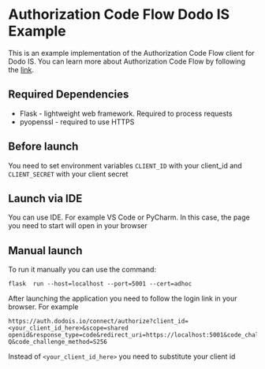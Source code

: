# Authorization Code Flow Dodo IS Example 

This is an example implementation of the Authorization Code Flow client for Dodo IS.
You can learn more about Authorization Code Flow by following the [link](https://auth0.com/docs/get-started/authentication-and-authorization-flow/authorization-code-flow).

## Required Dependencies

- Flask - lightweight web framework. Required to process requests
- pyopenssl - required to use HTTPS

## Before launch

You need to set environment variables `CLIENT_ID` with your client_id and `CLIENT_SECRET` with your client secret

## Launch via IDE

You can use IDE. For example VS Code or PyCharm. In this case, the page you need to start will open in your browser

## Manual launch

To run it manually you can use the command:

    flask  run --host=localhost --port=5001 --cert=adhoc

After launching the application you need to follow the login link in your browser. For example     

    https://auth.dodois.io/connect/authorize?client_id=<your_client_id_here>&scope=shared openid&response_type=code&redirect_uri=https://localhost:5001&code_challenge=51FaJvQFsiNdiFWIq2EMWUKeAqD47dqU_cHzJpfHl-Q&code_challenge_method=S256

Instead of `<your_client_id_here>` you need to substitute your client id



